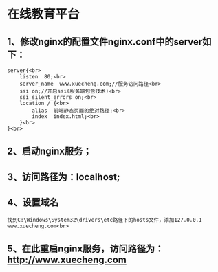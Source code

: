 # 在线教育平台<br>
## 1、修改nginx的配置文件nginx.conf中的server如下：<br>
    server{<br>
		listen  80;<br>
		server_name  www.xuecheng.com;//服务访问路径<br>
		ssi on;//开启ssi(服务端包含技术)<br>
		ssi_silent_errors on;<br>
		location / {<br>
			alias  前端静态页面的绝对路径;<br>
			index  index.html;<br>
		}<br>
    }<br>
## 2、启动nginx服务；<br>
## 3、访问路径为：localhost;<br>
## 4、设置域名<br>
    找到C:\Windows\System32\drivers\etc路径下的hosts文件，添加127.0.0.1 www.xuecheng.com<br>
## 5、在此重启nginx服务，访问路径为：http://www.xuecheng.com<br>
